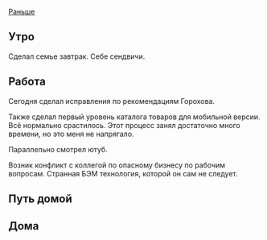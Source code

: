 [Раньше](2019.10.22.md)
## Утро
Сделал семье завтрак. Себе сендвичи.
## Работа
Сегодня сделал исправления по рекомендациям Горохова.

Также сделал первый уровень каталога товаров для мобильной версии.  
Всё нормально срастилось. Этот процесс занял достаточно много времени, но это меня не напрягало.

Параллельно смотрел ютуб.

Возник конфликт с коллегой по опасному бизнесу по рабочим вопросам. Странная БЭМ технология, которой он сам не следует.
## Путь домой
## Дома